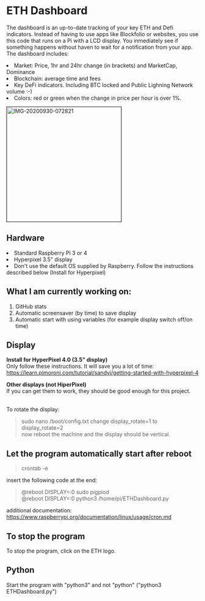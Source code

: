# ETH Dashboard
The dashboard is an up-to-date tracking of your key ETH and Defi indicators. Instead of having to use apps like Blockfolio or websites, you use this code that runs on a Pi with a LCD display. You inmediately see if something happens without haven to wait for a notification from your app. The dashboard includes:<br>
<li> Market: Price, 1hr and 24hr change (in brackets) and MarketCap, Dominance
<li> Blockchain: average time and fees
<li> Key DeFi indicators. Including BTC locked and Public Lighning Network volume :-)
<li> Colors: red or green when the change in price per hour is over 1%. 

<img src="https://i.ibb.co/NsYwphX/IMG-20201007-183750.jpg" width="300" alt="IMG-20200930-072821" border="1"><br>

## Hardware
<li>Standard Raspberry Pi 3 or 4
<li>Hyperpixel 3.5" display 
<li>Don't use the default OS supplied by Raspberry. Follow the instructions described below (Install for Hyperpixel)

## What I am currently working on:
1. GitHub stats
2. Automatic screensaver (by time) to save display
3. Automatic start with using variables (for example display switch off/on time)

## Display
<b>Install for HyperPixel 4.0 (3.5" display)</b><br>
    Only follow these instructions. It will save you a lot of time:<br>
    https://learn.pimoroni.com/tutorial/sandyj/getting-started-with-hyperpixel-4<br>

<b>Other displays (not HiperPixel)</b><br>
If you can get them to work, they should be good enough for this project.<br><br>

To rotate the display: <br>
> sudo nano /boot/config.txt
change display_rotate=1 to display_rotate=2<br>
now reboot the machine and the display should be vertical.

## Let the program automatically start after reboot
> crontab -e

insert the following code at the end:<br>
> @reboot DISPLAY=:0 sudo pigpiod<br>
> @reboot DISPLAY=:0 python3 /home/pi/ETHDashboard.py

additional documentation: https://www.raspberrypi.org/documentation/linux/usage/cron.md

## To stop the program
To stop the program, click on the ETH logo. 

## Python
Start the program with "python3" and not "python"  ("python3 ETHDashboard.py")
